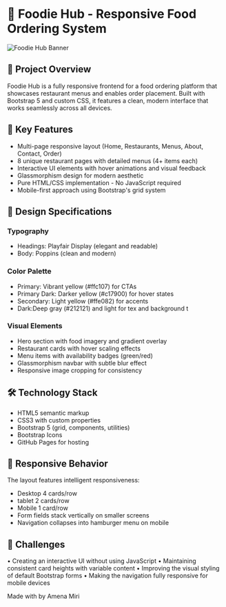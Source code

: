 # 🍔 Foodie Hub - Responsive Food Ordering System

![Foodie Hub Banner]('https://images.unsplash.com/photo-1674876105548-520cc1e2c82a?w=1400&auto=format&fit=crop&q=60&ixlib=rb-4.1.0&ixid=M3wxMjA3fDB8MHxzZWFyY2h8M3x8ZmFzdCUyMGZvb2QlMjBiYWNrZ3JvdW5kfGVufDB8fDB8fHww')

## 🌟 Project Overview
Foodie Hub is a fully responsive frontend for a food ordering platform that showcases restaurant menus and enables order placement. Built with Bootstrap 5 and custom CSS, it features a clean, modern interface that works seamlessly across all devices.

## 🧠 Key Features
- Multi-page responsive layout (Home, Restaurants, Menus, About, Contact, Order)
- 8 unique restaurant pages with detailed menus (4+ items each)
- Interactive UI elements with hover animations and visual feedback
- Glassmorphism design for modern aesthetic
- Pure HTML/CSS implementation - No JavaScript required
- Mobile-first approach using Bootstrap's grid system

## 🎨 Design Specifications
### Typography
- Headings: Playfair Display (elegant and readable)
- Body: Poppins (clean and modern)

### Color Palette
- Primary: Vibrant yellow (#ffc107) for CTAs
- Primary Dark: Darker yellow (#c17900) for hover states
- Secondary: Light yellow (#ffe082) for accents
- Dark:Deep gray (#212121) and light for tex and background t

### Visual Elements
- Hero section with food imagery and gradient overlay
- Restaurant cards with hover scaling effects
- Menu items with availability badges (green/red)
- Glassmorphism navbar with subtle blur effect
- Responsive image cropping for consistency

## 🛠 Technology Stack
- HTML5 semantic markup
- CSS3 with custom properties
- Bootstrap 5 (grid, components, utilities)
- Bootstrap Icons
- GitHub Pages for hosting

## 📱 Responsive Behavior
The layout features intelligent responsiveness:
- Desktop 4 cards/row
-  tablet 2 cards/row
- Mobile 1 card/row
- Form fields stack vertically on smaller screens
- Navigation collapses into hamburger menu on mobile

## 🚧 Challenges
 • Creating an interactive UI without using JavaScript
 • Maintaining consistent card heights with variable content
 • Improving the visual styling of default Bootstrap forms
 • Making the navigation fully responsive for mobile devices

Made with by Amena Miri